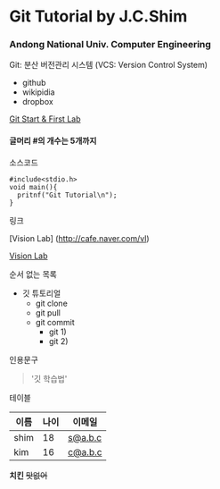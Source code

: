 # Git Tutorial by J.C.Shim
### Andong National Univ. Computer Engineering

Git: 분산 버전관리 시스템 (VCS: Version Control System)
* github
* wikipidia
* dropbox

[Git Start & First Lab](https://github.com/jcshim/Git-Tutorial/blob/master/git-start.md)

#### 글머리 #의 개수는 5개까지

소스코드 

``` C언어
#include<stdio.h>
void main(){
  pritnf("Git Tutorial\n");
}
```

링크 

[Vision Lab]  (http://cafe.naver.com/vl)

[Vision Lab](http://cafe.naver.com/vl)

순서 없는 목록
* 깃 튜토리얼
  * git clone
  * git pull
  * git commit
    * git 1)
    * git 2)
    
    
인용문구

> '깃 학습법'

테이블

이름|나이|이메일
----|--|----|
shim|18|s@a.b.c|
kim|16|c@a.b.c|

**치킨**
~~맛없어~~

